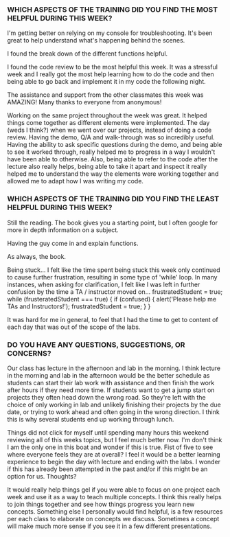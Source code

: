 ### WHICH ASPECTS OF THE TRAINING DID YOU FIND THE MOST HELPFUL DURING THIS WEEK?

I'm getting better on relying on my console for troubleshooting. It's been great to help understand what's happening behind the scenes.

I found the break down of the different functions helpful.

I found the code review to be the most helpful this week. It was a stressful week and I really got the most help learning how to do the code and then being able to go back and implement it in my code the following night.

The assistance and support from the other classmates this week was AMAZING! Many thanks to everyone from anonymous!

Working on the same project throughout the week was great. It helped things come together as different elements were implemented. The day (weds I think?) when we went over our projects, instead of doing a code review. Having the demo, Q/A and walk-through was so incredibly useful. Having the ability to ask specific questions during the demo, and being able to see it worked through, really helped me to progress in a way I wouldn't have been able to otherwise. Also, being able to refer to the code after the lecture also really helps, being able to take it apart and inspect it really helped me to understand the way the elements were working together and allowed me to adapt how I was writing my code.

### WHICH ASPECTS OF THE TRAINING DID YOU FIND THE LEAST HELPFUL DURING THIS WEEK?

Still the reading. The book gives you a starting point, but I often google for more in depth information on a subject.

Having the guy come in and explain functions.

As always, the book.

Being stuck... I felt like the time spent being stuck this week only continued to cause further frustration, resulting in some type of 'while' loop. In many instances, when asking for clarification, I felt like I was left in further confusion by the time a TA / instructor moved on... frustratedStudent = true; while (frusteratedStudent === true) { if (confused) { alert('Please help me TAs and Instructors!'); frustratedStudent = true; } }

It was hard for me in general, to feel that I had the time to get to content of each day that was out of the scope of the labs.


### DO YOU HAVE ANY QUESTIONS, SUGGESTIONS, OR CONCERNS?

Our class has lecture in the afternoon and lab in the morning. I think lecture in the morning and lab in the afternoon would be the better schedule as students can start their lab work with assistance and then finish the work after hours if they need more time. If students want to get a jump start on projects they often head down the wrong road. So they're left with the choice of only working in lab and unlikely finishing their projects by the due date, or trying to work ahead and often going in the wrong direction. I think this is why several students end up working through lunch.

Things did not click for myself until spending many hours this weekend reviewing all of this weeks topics, but I feel much better now. I'm don't think I am the only one in this boat and wonder if this is true. Fist of five to see where everyone feels they are at overall? I feel it would be a better learning experience to begin the day with lecture and ending with the labs. I wonder if this has already been attempted in the past and/or if this might be an option for us. Thoughts?

It would really help things gel if you were able to focus on one project each week and use it as a way to teach multiple concepts. I think this really helps to join things together and see how things progress you learn new concepts. Something else I personally would find helpful, is a few resources per each class to elaborate on concepts we discuss. Sometimes a concept will make much more sense if you see it in a few different presentations.
